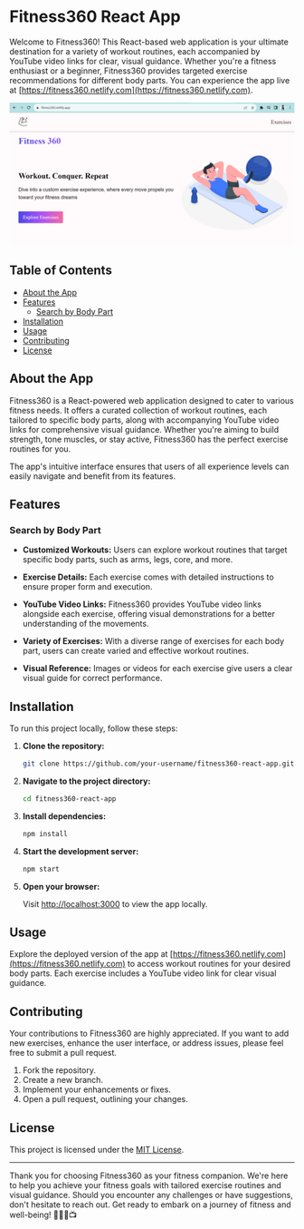 # Fitness360 React App

Welcome to Fitness360! This React-based web application is your ultimate destination for a variety of workout routines, each accompanied by YouTube video links for clear, visual guidance. Whether you're a fitness enthusiast or a beginner, Fitness360 provides targeted exercise recommendations for different body parts. You can experience the app live at [https://fitness360.netlify.com](https://fitness360.netlify.com).

![Fitness360 Screenshot](./src/assets/images/screenshot.png)

## Table of Contents

- [About the App](#about-the-app)
- [Features](#features)
  - [Search by Body Part](#search-by-body-part)
- [Installation](#installation)
- [Usage](#usage)
- [Contributing](#contributing)
- [License](#license)

## About the App

Fitness360 is a React-powered web application designed to cater to various fitness needs. It offers a curated collection of workout routines, each tailored to specific body parts, along with accompanying YouTube video links for comprehensive visual guidance. Whether you're aiming to build strength, tone muscles, or stay active, Fitness360 has the perfect exercise routines for you.

The app's intuitive interface ensures that users of all experience levels can easily navigate and benefit from its features.

## Features

### Search by Body Part

- **Customized Workouts:** Users can explore workout routines that target specific body parts, such as arms, legs, core, and more.

- **Exercise Details:** Each exercise comes with detailed instructions to ensure proper form and execution.

- **YouTube Video Links:** Fitness360 provides YouTube video links alongside each exercise, offering visual demonstrations for a better understanding of the movements.

- **Variety of Exercises:** With a diverse range of exercises for each body part, users can create varied and effective workout routines.

- **Visual Reference:** Images or videos for each exercise give users a clear visual guide for correct performance.

## Installation

To run this project locally, follow these steps:

1. **Clone the repository:**

    ```bash
    git clone https://github.com/your-username/fitness360-react-app.git
    ```

2. **Navigate to the project directory:**

    ```bash
    cd fitness360-react-app
    ```

3. **Install dependencies:**

    ```bash
    npm install
    ```

4. **Start the development server:**

    ```bash
    npm start
    ```

5. **Open your browser:**

    Visit [http://localhost:3000](http://localhost:3000) to view the app locally.

## Usage

Explore the deployed version of the app at [https://fitness360.netlify.com](https://fitness360.netlify.com) to access workout routines for your desired body parts. Each exercise includes a YouTube video link for clear visual guidance.

## Contributing

Your contributions to Fitness360 are highly appreciated. If you want to add new exercises, enhance the user interface, or address issues, please feel free to submit a pull request.

1. Fork the repository.
2. Create a new branch.
3. Implement your enhancements or fixes.
4. Open a pull request, outlining your changes.

## License

This project is licensed under the [MIT License](LICENSE).

---

Thank you for choosing Fitness360 as your fitness companion. We're here to help you achieve your fitness goals with tailored exercise routines and visual guidance. Should you encounter any challenges or have suggestions, don't hesitate to reach out. Get ready to embark on a journey of fitness and well-being! 💪🏋️‍♀️📺